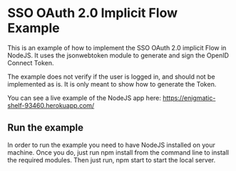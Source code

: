 # SSO OAuth 2.0 Implicit Flow Example

This is an example of how to implement the SSO OAuth 2.0 implicit Flow in NodeJS. It uses the jsonwebtoken module to generate and sign the OpenID Connect Token. 

The example does not verify if the user is logged in, and should not be implemented as is. It is only meant to show how to generate the Token.

You can see a live example of the NodeJS app here: https://enigmatic-shelf-93460.herokuapp.com/

##  Run the example

In order to run the example you need to have NodeJS installed on your machine. Once you do, just run npm install from the command line to install the required modules. Then just run, npm start to start the local server.
